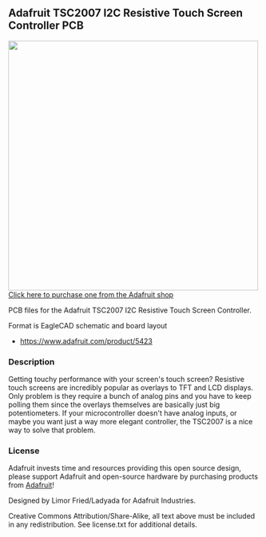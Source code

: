 ## Adafruit TSC2007 I2C Resistive Touch Screen Controller PCB

<a href="http://www.adafruit.com/products/5423"><img src="assets/5423.jpg?raw=true" width="500px"><br/>
Click here to purchase one from the Adafruit shop</a>

PCB files for the Adafruit TSC2007 I2C Resistive Touch Screen Controller. 

Format is EagleCAD schematic and board layout
* https://www.adafruit.com/product/5423

### Description

Getting touchy performance with your screen's touch screen? Resistive touch screens are incredibly popular as overlays to TFT and LCD displays. Only problem is they require a bunch of analog pins and you have to keep polling them since the overlays themselves are basically just big potentiometers. If your microcontroller doesn't have analog inputs, or maybe you want just a way more elegant controller, the TSC2007 is a nice way to solve that problem.

### License

Adafruit invests time and resources providing this open source design, please support Adafruit and open-source hardware by purchasing products from [Adafruit](https://www.adafruit.com)!

Designed by Limor Fried/Ladyada for Adafruit Industries.

Creative Commons Attribution/Share-Alike, all text above must be included in any redistribution. 
See license.txt for additional details.
